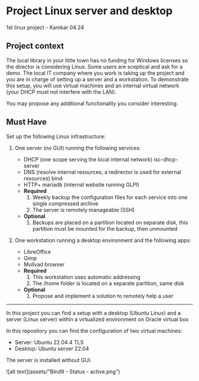 # Project Linux server and desktop #
1st linux project - Kamkar 04.24

## Project context 
The local library in your little town has no funding for Windows licenses so the director is considering Linux. Some users are sceptical and ask for a demo. The local IT company where you work is taking up the project and you are in charge of setting up a server and a workstation.
To demonstrate this setup, you will use virtual machines and an internal virtual network (your DHCP must not interfere with the LAN).

You may propose any additional functionality you consider interesting.

## Must Have

Set up the following Linux infrastructure:

1. One server (no GUI) running the following services:
    - DHCP (one scope serving the local internal network)  isc-dhcp-server
    - DNS (resolve internal resources, a redirector is used for external resources) bind
    - HTTP+ mariadb (internal website running GLPI)
    - **Required**
        1. Weekly backup the configuration files for each service into one single compressed archive
        2. The server is remotely manageable (SSH)
    - **Optional**
        1. Backups are placed on a partition located on  separate disk, this partition must be mounted for the backup, then unmounted

2. One workstation running a desktop environment and the following apps:
    - LibreOffice
    - Gimp
    - Mullvad browser
    - **Required** 
        1. This workstation uses automatic addressing
        2. The /home folder is located on a separate partition, same disk 
    - **Optional**
        1. Propose and implement a solution to remotely help a user

----------------------------------------------------------------------------------------------

In this project you can find a setup with a desktop (Ubuntu Linux) and a server (Linux server) within a virtualized environment on Oracle virtual box

In this repository you can find the configuration of two virtual machines: 

- Server: Ubuntu 22.04.4 TLS
- Desktop: Ubuntu server 22.04

The server is installed without GUI.

![alt text](assets/"Bind9 - Status - active.png")



